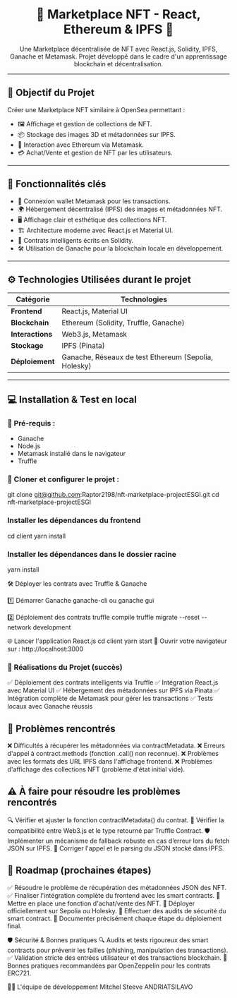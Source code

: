 <p align="center">
  <h1 align="center">🎨 Marketplace NFT - React, Ethereum & IPFS 🎨</h1>
</p>

<p align="center">
  Une Marketplace décentralisée de NFT avec React.js, Solidity, IPFS, Ganache et Metamask.  
  Projet développé dans le cadre d'un apprentissage blockchain et décentralisation.
</p>

---

## 🚀 Objectif du Projet

Créer une Marketplace NFT similaire à OpenSea permettant :

- 🖼 Affichage et gestion de collections de NFT.  
- 📦 Stockage des images 3D et métadonnées sur IPFS.  
- 🔗 Interaction avec Ethereum via Metamask.  
- 💳 Achat/Vente et gestion de NFT par les utilisateurs.  

---

## 🎯 Fonctionnalités clés

- 🔑 Connexion wallet Metamask pour les transactions.  
- 🌍 Hébergement décentralisé (IPFS) des images et métadonnées NFT.  
- 🖥 Affichage clair et esthétique des collections NFT.  
- 🏗 Architecture moderne avec React.js et Material UI.  
- 📜 Contrats intelligents écrits en Solidity.  
- 🛠 Utilisation de Ganache pour la blockchain locale en développement.  

---

## ⚙️ Technologies Utilisées durant le projet

| Catégorie     | Technologies |
|--------------|-------------|
| **Frontend**  | React.js, Material UI |
| **Blockchain** | Ethereum (Solidity, Truffle, Ganache) |
| **Interactions** | Web3.js, Metamask |
| **Stockage** | IPFS (Pinata) |
| **Déploiement** | Ganache, Réseaux de test Ethereum (Sepolia, Holesky) |

---

## 💻 Installation & Test en local

### 🔹 Pré-requis :
- Ganache  
- Node.js  
- Metamask installé dans le navigateur  
- Truffle  

### 📌 Cloner et configurer le projet :

git clone git@github.com:Raptor2198/nft-marketplace-projectESGI.git
cd nft-marketplace-projectESGI

### Installer les dépendances du frontend
cd client
yarn install

### Installer les dépendances dans le dossier racine
yarn install

🛠 Déployer les contrats avec Truffle & Ganache

1️⃣ Démarrer Ganache
ganache-cli
ou
ganache gui

2️⃣ Déploiement des contrats
truffle compile
 truffle migrate --reset --network development

🌐 Lancer l'application React.js
cd client
yarn start
🔗 Ouvrir votre navigateur sur : http://localhost:3000

### 🎯 Réalisations du Projet (succès)
✅ Déploiement des contrats intelligents via Truffle
✅ Intégration React.js avec Material UI
✅ Hébergement des métadonnées sur IPFS via Pinata
✅ Intégration complète de Metamask pour gérer les transactions
✅ Tests locaux avec Ganache réussis

## 🐞 Problèmes rencontrés
❌ Difficultés à récupérer les métadonnées via contractMetadata.
❌ Erreurs d'appel à contract.methods (fonction .call() non reconnue).
❌ Problèmes avec les formats des URL IPFS dans l'affichage frontend.
❌ Problèmes d'affichage des collections NFT (problème d'état initial vide).

## ⚠️ À faire pour résoudre les problèmes rencontrés
🔍 Vérifier et ajuster la fonction contractMetadata() du contrat.
🔄 Vérifier la compatibilité entre Web3.js et le type retourné par Truffle Contract.
🛡 Implémenter un mécanisme de fallback robuste en cas d’erreur lors du fetch JSON sur IPFS.
📝 Corriger l'appel et le parsing du JSON stocké dans IPFS.

## 📌 Roadmap (prochaines étapes)
✅ Résoudre le problème de récupération des métadonnées JSON des NFT.
✅ Finaliser l'intégration complète du frontend avec les smart contracts.
🔄 Mettre en place une fonction d'achat/vente des NFT.
🔄 Déployer officiellement sur Sepolia ou Holesky.
🔄 Effectuer des audits de sécurité du smart contract.
🔄 Documenter précisément chaque étape du déploiement final.

🛡️ Sécurité & Bonnes pratiques
🔍 Audits et tests rigoureux des smart contracts pour prévenir les failles (phishing, manipulation des transactions).
✅ Validation stricte des entrées utilisateur et des transactions blockchain.
🔗 Bonnes pratiques recommandées par OpenZeppelin pour les contrats ERC721.

👨‍💻 L'équipe de développement
Mitchel Steeve ANDRIATSILAVO